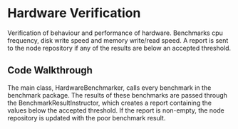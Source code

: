 # Hardware Verification
Verification of behaviour and performance of hardware. Benchmarks cpu frequency, disk write speed and memory write/read speed.
A report is sent to the node repository if any of the results are below an accepted threshold.

## Code Walkthrough
The main class, HardwareBenchmarker, calls every benchmark in the benchmark package. The results of these benchmarks are passed through
the BenchmarkResultInstructor, which creates a report containing the values below the accepted threshold. If the report is non-empty,
the node repository is updated with the poor benchmark result.